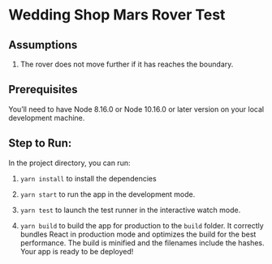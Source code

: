 # Wedding Shop Mars Rover Test

## Assumptions
1. The rover does not move further if it has reaches the boundary.

## Prerequisites
You’ll need to have Node 8.16.0 or Node 10.16.0 or later version on your local development machine.

## Step to Run:

In the project directory, you can run:

1. `yarn install` to install the dependencies

2. `yarn start` to run the app in the development mode.

3. `yarn test` to launch the test runner in the interactive watch mode.

4. `yarn build` to build the app for production to the `build` folder.
It correctly bundles React in production mode and optimizes the build for the best performance.
The build is minified and the filenames include the hashes.
Your app is ready to be deployed!
